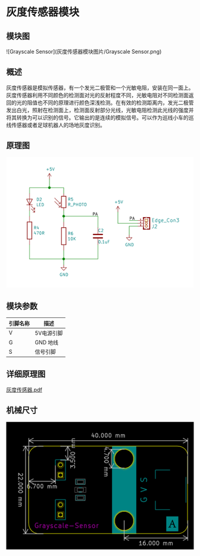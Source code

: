 # 灰度传感器模块

## 模块图

![Grayscale Sensor](灰度传感器模块图片/Grayscale Sensor.png)

## 概述

​        灰度传感器是模拟传感器，有一个发光二极管和一个光敏电阻，安装在同一面上。灰度传感器利用不同颜色的检测面对光的反射程度不同，光敏电阻对不同检测面返回的光的阻值也不同的原理进行颜色深浅检测。在有效的检测距离内，发光二极管发出白光，照射在检测面上，检测面反射部分光线，光敏电阻检测此光线的强度并将其转换为可以识别的信号。它输出的是连续的模拟信号。可以作为巡线小车的巡线传感器或者足球机器人的场地灰度识别。



## 原理图

![4](灰度传感器模块图片/4.png)

## 模块参数

| 引脚名称 | 描述       |
| -------- | ---------- |
| V        | 5V电源引脚 |
| G        | GND 地线   |
| S        | 信号引脚   |

## 详细原理图

 [灰度传感器.pdf](灰度传感器模块图片/灰度传感器.pdf) 

## 机械尺寸

![7](灰度传感器模块图片/7.png)